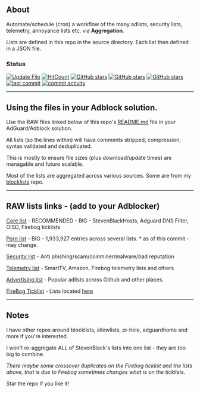 ## About

Automate/schedule (cron) a workflow of the many adlists, security lists, telemetry, annoyance lists etc. via <b>Aggregation</b>.

Lists are defined in this repo in the source directory. Each list then defined in a JSON file.


### Status

[![Update File](https://github.com/SystemJargon/filters/actions/workflows/main.yml/badge.svg)](https://github.com/SystemJargon/filters/actions/workflows/main.yml) [![HitCount](https://hits.dwyl.com/systemjargon/filters.svg?style=flat&show=unique)](http://hits.dwyl.com/systemjargon/filters) [![GitHub stars](https://img.shields.io/github/stars/systemjargon/filters)](https://github.com/systemjargon/filters/stargazers) [![GitHub stars](https://img.shields.io/github/forks/systemjargon/filters)](https://github.com/systemjargon/filters/stargazers) [![GitHub stars](https://img.shields.io/github/issues/systemjargon/filters)](https://github.com/systemjargon/filters/stargazers) [![last commit](https://img.shields.io/github/last-commit/SystemJargon/filters.svg)](https://github.com/SystemJargon/filters/commits/master) [![commit activity](https://img.shields.io/github/commit-activity/y/SystemJargon/filters.svg)](https://github.com/SystemJargon/filters/commits/master)

----

## Using the files in your Adblock solution.

Use the RAW files linked below of this repo's [README.md](README.md) file in your AdGuard/Adblock solution. 

All lists (so the lines within) will have comments stripped, compression, syntax validated and deduplicated. 

This is mostly to ensure file sizes (plus download/update times) are managable and future scalable.

Most of the lists are aggregated across various sources. Some are from my [blocklists](https://github.com/systemjargon/blocklists) repo.


----

## RAW lists links - (add to your Adblocker)

[Core list](https://raw.githubusercontent.com/systemjargon/filters/main/core.txt) - RECOMMENDED - BIG - StevenBlackHosts, Adguard DNS Filter, OISD, Firebog ticklists

[Porn list](https://raw.githubusercontent.com//systemjargon/filters/main/porn.txt) - BIG - 1,933,927 entries across several lists. * as of this commit - may change.

[Security list](https://raw.githubusercontent.com/systemjargon/filters/main/security.txt) - Anti phishing/scam/coinminer/malware/bad reputation

[Telemetry list](https://raw.githubusercontent.com/systemjargon/filters/main/telemetry.txt) - SmartTV, Amazon, Firebog telemetry lists and others

[Advertising list](https://raw.githubusercontent.com/systemjargon/filters/main/ads.txt) - Popular adlists across Github and other places.

[FireBog Ticklist](https://raw.githubusercontent.com/systemjargon/filters/main/firebog-ticklist.txt) - Lists located [here](https://v.firebog.net/hosts/lists.php?type=tick)

----

## Notes

I have other repos around blocklists, allowlists, pi-hole, adguardhome and more if you're interested.

I won't re-aggregate ALL of StevenBlack's lists into one list - they are too big to combine.

<i>There maybe some crossover duplicates on the Firebog ticklist and the lists above, that is due to Firebog sometimes changes what is on the ticklists.</i>

Star the repo if you like it!
